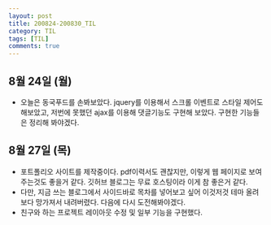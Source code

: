 ```yaml
---
layout: post
title: 200824-200830_TIL
category: TIL
tags: [TIL]
comments: true
---
```



## 8월 24일 (월)
- 오늘은 동국푸드를 손봐보았다. jquery를 이용해서 스크롤 이벤트로 스타일 제어도 해보았고, 저번에 못했던 ajax를 이용해 댓글기능도 구현해 보았다. 구현한 기능들은 정리해 봐야겠다.


## 8월 27일 (목)
- 포트폴리오 사이트를 제작중이다. pdf이력서도 괜찮지만, 이렇게 웹 페이지로 보여주는것도 좋을거 같다. 깃허브 블로그는 무료 호스팅이라 이게 참 좋은거 같다.
- 다만, 지금 쓰는 블로그에서 사이드바로 목차를 넣어보고 싶어 이것저것 테마 올려보다 망가져서 내려버렸다. 다음에 다시 도전해봐야겠다.
- 친구와 하는 프로젝트 레이아웃 수정 및 일부 기능을 구현했다.
